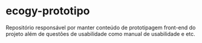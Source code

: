 # ecogy-prototipo
Repositório responsável por manter conteúdo de prototipagem front-end do projeto além de questões de usabilidade como manual de usabilidade e etc.
